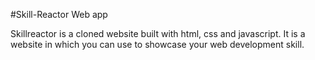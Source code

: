 #Skill-Reactor Web app 


Skillreactor is a cloned website built with html, css and javascript. It is a website in which you can use to showcase your web development skill.